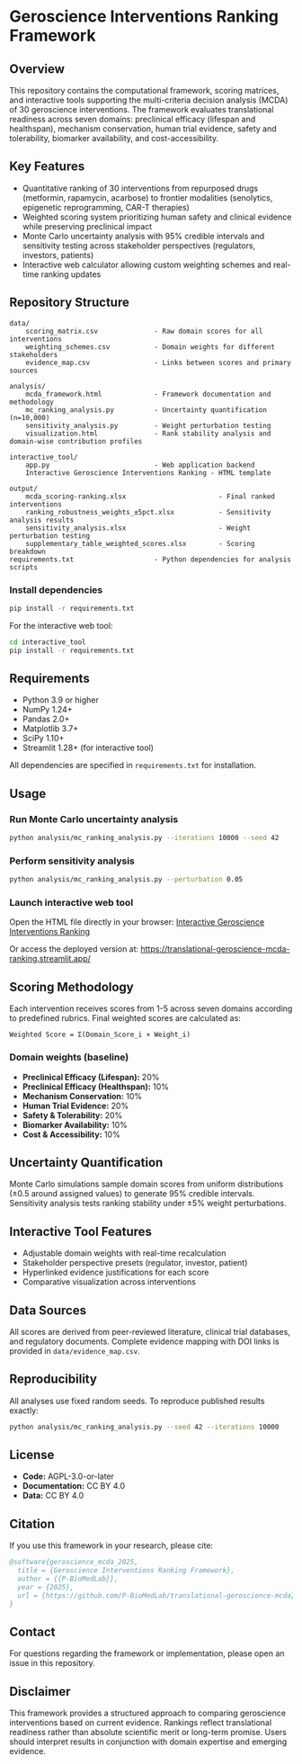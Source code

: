 # Geroscience Interventions Ranking Framework

## Overview

This repository contains the computational framework, scoring matrices, and interactive tools supporting the multi-criteria decision analysis (MCDA) of 30 geroscience interventions. The framework evaluates translational readiness across seven domains: preclinical efficacy (lifespan and healthspan), mechanism conservation, human trial evidence, safety and tolerability, biomarker availability, and cost-accessibility.

## Key Features

- Quantitative ranking of 30 interventions from repurposed drugs (metformin, rapamycin, acarbose) to frontier modalities (senolytics, epigenetic reprogramming, CAR-T therapies)
- Weighted scoring system prioritizing human safety and clinical evidence while preserving preclinical impact
- Monte Carlo uncertainty analysis with 95% credible intervals and sensitivity testing across stakeholder perspectives (regulators, investors, patients)
- Interactive web calculator allowing custom weighting schemes and real-time ranking updates

## Repository Structure

```
data/
    scoring_matrix.csv              - Raw domain scores for all interventions
    weighting_schemes.csv           - Domain weights for different stakeholders
    evidence_map.csv                - Links between scores and primary sources

analysis/
    mcda_framework.html             - Framework documentation and methodology
    mc_ranking_analysis.py          - Uncertainty quantification (n=10,000)
    sensitivity_analysis.py         - Weight perturbation testing
    visualization.html              - Rank stability analysis and domain-wise contribution profiles

interactive_tool/
    app.py                          - Web application backend
    Interactive Geroscience Interventions Ranking - HTML template

output/
    mcda_scoring-ranking.xlsx                       - Final ranked interventions
    ranking_robustness_weights_±5pct.xlsx           - Sensitivity analysis results
    sensitivity_analysis.xlsx                       - Weight perturbation testing
    supplementary_table_weighted_scores.xlsx        - Scoring breakdown
requirements.txt                    - Python dependencies for analysis scripts
```

### Install dependencies

```bash
pip install -r requirements.txt
```

For the interactive web tool:

```bash
cd interactive_tool
pip install -r requirements.txt
```

## Requirements

- Python 3.9 or higher
- NumPy 1.24+
- Pandas 2.0+
- Matplotlib 3.7+
- SciPy 1.10+
- Streamlit 1.28+ (for interactive tool)

All dependencies are specified in `requirements.txt` for installation.

## Usage

### Run Monte Carlo uncertainty analysis

```bash
python analysis/mc_ranking_analysis.py --iterations 10000 --seed 42
```

### Perform sensitivity analysis

```bash
python analysis/mc_ranking_analysis.py --perturbation 0.05
```

### Launch interactive web tool

Open the HTML file directly in your browser:
[Interactive Geroscience Interventions Ranking](https://P-BioMedLab.github.io/translational-geroscience-mcda/interactive_tool/Interactive%20Geroscience%20Interventions%20Ranking.html)

Or access the deployed version at: https://translational-geroscience-mcda-ranking.streamlit.app/

## Scoring Methodology

Each intervention receives scores from 1-5 across seven domains according to predefined rubrics. Final weighted scores are calculated as:

```
Weighted Score = Σ(Domain_Score_i × Weight_i)
```

### Domain weights (baseline)

- **Preclinical Efficacy (Lifespan):** 20%
- **Preclinical Efficacy (Healthspan):** 10%
- **Mechanism Conservation:** 10%
- **Human Trial Evidence:** 20%
- **Safety & Tolerability:** 20%
- **Biomarker Availability:** 10%
- **Cost & Accessibility:** 10%

## Uncertainty Quantification

Monte Carlo simulations sample domain scores from uniform distributions (±0.5 around assigned values) to generate 95% credible intervals. Sensitivity analysis tests ranking stability under ±5% weight perturbations.

## Interactive Tool Features

- Adjustable domain weights with real-time recalculation
- Stakeholder perspective presets (regulator, investor, patient)
- Hyperlinked evidence justifications for each score
- Comparative visualization across interventions

## Data Sources

All scores are derived from peer-reviewed literature, clinical trial databases, and regulatory documents. Complete evidence mapping with DOI links is provided in `data/evidence_map.csv`.

## Reproducibility

All analyses use fixed random seeds. To reproduce published results exactly:

```bash
python analysis/mc_ranking_analysis.py --seed 42 --iterations 10000
```

## License

- **Code:** AGPL-3.0-or-later
- **Documentation:** CC BY 4.0
- **Data:** CC BY 4.0

## Citation

If you use this framework in your research, please cite:

```bibtex
@software{geroscience_mcda_2025,
  title = {Geroscience Interventions Ranking Framework},
  author = {{P-BioMedLab}},
  year = {2025},
  url = {https://github.com/P-BioMedLab/translational-geroscience-mcda}
}
```
## Contact

For questions regarding the framework or implementation, please open an issue in this repository.

## Disclaimer

This framework provides a structured approach to comparing geroscience interventions based on current evidence. Rankings reflect translational readiness rather than absolute scientific merit or long-term promise. Users should interpret results in conjunction with domain expertise and emerging evidence.
